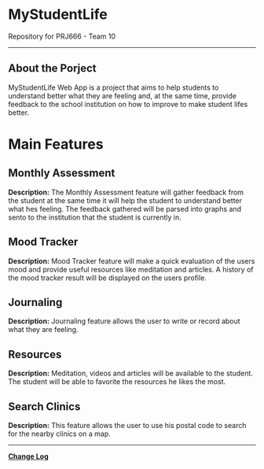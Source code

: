 # MyStudentLife
Repository for PRJ666 - Team 10

---

## About the Porject

MyStudentLife Web App is a project that aims to help students to understand better what they are feeling and, at the same time, provide feedback to the school institution on how to improve to make student lifes better.

# Main Features
## Monthly Assessment
**Description:**
The Monthly Assessment feature will gather feedback from the student at the same time it will help the student to understand better what hes feeling.
The feedback gathered will be parsed into graphs and sento to the institution that the student is currently in.


## Mood Tracker
**Description:**
Mood Tracker feature will make a quick evaluation of the users mood and provide useful resources like meditation and articles.
A history of the mood tracker result will be displayed on the users profile.


## Journaling
**Description:** 
Journaling feature allows the user to write or record about what they are feeling.

## Resources
**Description:**
Meditation, videos and articles will be available to the student.
The student will be able to favorite the resources he likes the most.

## Search Clinics
**Description:**
This feature allows the user to use his postal code to search for the nearby clinics on a map.


---

 
[**Change Log**](CHANGELOG.md)
